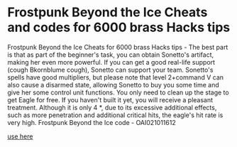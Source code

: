 # Frostpunk Beyond the Ice Cheats and codes for 6000 brass Hacks tips

Frostpunk Beyond the Ice Cheats for 6000 brass Hacks tips - The best part is that as part of the beginner's task, you can obtain Sonetto's artifact, making her even more powerful. If you can get a good real-life support (cough Bkornblume cough), Sonetto can support your team. Sonetto's spells have good multipliers, but please note that level 2+command V can also cause a disarmed state, allowing Sonetto to buy you some time and give her some control unit functions. You only need to clean up the stage to get Eagle for free. If you haven't built it yet, you will receive a pleasant treatment. Although it is only 4 *, due to its excessive additional effects, such as more penetration and additional critical hits, the eagle's hit rate is very high. Frostpunk Beyond the Ice code - OAI021011612

[use here](https://teletype.in/@frostpunk)
